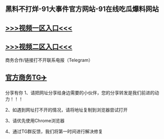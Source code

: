 黑料不打烊-91大事件官方网站-91在线吃瓜爆料网站
---
[>>>视频一区入口<<<](https://hei8-h5.github.io/)
----
[>>>视频二区入口<<<](https://hei8-h5.github.io/)
----
商务合作/链接打不开联系电报（Telegram）

[官方商务TG✈️](https://t.me/kan9288/)
---
分享有你
1、请把网址分享给身边需要的小伙伴，您的分享转发是我们前进的动力！！！

2、如遇到网址打不开的情况，请将地址复制到浏览器尝试打开

3、请优先使用Chrome浏览器

4、通过TG群反馈，我们将第一时间进行解决修复

